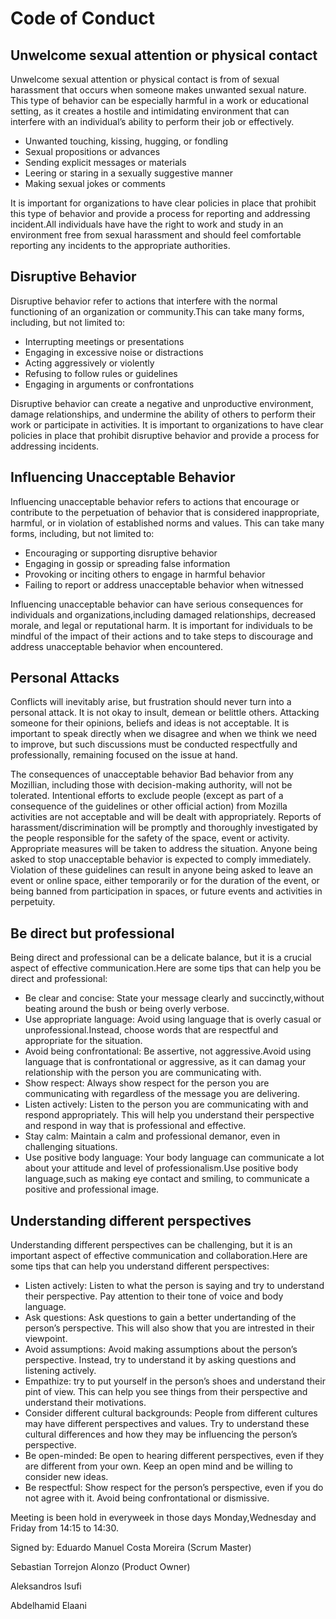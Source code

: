 # Code of Conduct

## Unwelcome sexual attention or physical contact

Unwelcome sexual attention or physical contact is from of sexual harassment that occurs when someone makes unwanted sexual nature. This type of behavior can be especially harmful in a work or educational setting, as it creates a hostile and intimidating environment that can interfere with an individual’s ability to perform their job or effectively.

- Unwanted touching, kissing, hugging, or fondling
- Sexual propositions or advances
- Sending explicit messages or materials
- Leering or staring in a sexually suggestive manner
- Making sexual jokes or comments

It is important for organizations to have clear policies in place that prohibit this type of behavior and provide a process for reporting and addressing incident.All individuals have have the right to work and study in an environment free from sexual harassment and should feel comfortable reporting any incidents to  the appropriate authorities.

## Disruptive Behavior
Disruptive behavior refer to actions  that interfere with the normal functioning of an organization or community.This can take many forms, including, but not limited to:

- Interrupting meetings or presentations
- Engaging in excessive noise or distractions
- Acting aggressively or violently
- Refusing to follow rules or guidelines
- Engaging in arguments or confrontations

Disruptive behavior can create a negative and unproductive environment, damage relationships, and undermine the ability of others to perform their work or participate in activities. It is important to organizations to have clear policies in place that prohibit disruptive behavior and provide a process for  addressing incidents.


## Influencing Unacceptable Behavior
Influencing unacceptable behavior refers to actions that encourage or contribute to the perpetuation of behavior that is considered inappropriate, harmful, or in violation of established norms and values. This can take many forms, including, but not limited to:

- Encouraging or supporting disruptive behavior
- Engaging in gossip or spreading false information
- Provoking or inciting others to engage in harmful behavior
- Failing to report or address unacceptable behavior when witnessed

Influencing unacceptable behavior can have serious consequences for individuals and organizations,including damaged relationships, decreased morale, and  legal or reputational harm. It is important for individuals to be mindful of the impact of their actions and to take steps to discourage and address unacceptable behavior when encountered.


## Personal Attacks
Conflicts will inevitably arise, but frustration should never turn into a personal attack. It is not okay to insult, demean or belittle others. Attacking someone for their opinions, beliefs and ideas is not acceptable. It is important to speak directly when we disagree and when we think we need to improve, but such discussions must be conducted respectfully and professionally, remaining focused on the issue at hand.

The consequences of unacceptable behavior
Bad behavior from any Mozillian, including those with decision-making authority, will not be tolerated. Intentional efforts to exclude people (except as part of a consequence of the guidelines or other official action) from Mozilla activities are not acceptable and will be dealt with appropriately.
Reports of harassment/discrimination will be promptly and thoroughly investigated by the people responsible for the safety of the space, event or activity. Appropriate measures will be taken to address the situation.
Anyone being asked to stop unacceptable behavior is expected to comply immediately. Violation of these guidelines can result in anyone being asked to leave an event or online space, either temporarily or for the duration of the event, or being banned from participation in spaces, or future events and activities in perpetuity.

## Be direct but professional


Being direct and professional can be a delicate balance, but it is a crucial aspect of effective communication.Here are some tips  that can help you be direct and professional:

- Be clear and concise: State your message clearly and succinctly,without beating around the bush or being overly verbose.
- Use appropriate language: Avoid using language that is overly casual or unprofessional.Instead, choose words that are respectful and appropriate for the situation.
- Avoid being confrontational: Be assertive, not aggressive.Avoid using language that is confrontational or aggressive, as it can damag your relationship with the person you are communicating with.
- Show respect: Always show respect for the person you are communicating with regardless of the message you are delivering.
- Listen actively: Listen to the person you are communicating with and respond appropriately. This will help you understand their perspective and respond in way that is professional and effective.
- Stay calm: Maintain a calm and professional  demanor, even in challenging situations.
- Use positive body language: Your body language can communicate a lot about your attitude and level of professionalism.Use positive body language,such as making eye contact and smiling, to communicate a positive and professional image.

## Understanding different perspectives

Understanding different perspectives can be challenging, but it is an important aspect of effective communication and collaboration.Here are some tips that can help you understand different perspectives:

- Listen actively: Listen to what the person is saying and try to understand their perspective. Pay attention to their tone of voice and body language.
- Ask questions: Ask questions to gain  a better undertanding of the person’s perspective. This will also show that you are intrested in their viewpoint.
- Avoid assumptions: Avoid making assumptions about the person’s perspective.
Instead, try to understand it by asking questions and listening actively.
- Empathize: try to put yourself in the person’s shoes and understand their pint of view. This can help you see things from their perspective and understand their motivations.
- Consider different cultural backgrounds: People from different cultures may have different perspectives and values. Try to understand these cultural differences and how they may be influencing the person’s perspective.
- Be open-minded: Be open to hearing different perspectives, even if they are different from your own. Keep an open mind and be willing to consider new ideas.
- Be respectful: Show respect for the person’s perspective, even if you do not agree with it. Avoid being confrontational or dismissive.

Meeting is been hold in everyweek in those days Monday,Wednesday and Friday from 14:15 to 14:30.

Signed by:
Eduardo Manuel Costa Moreira (Scrum Master)

Sebastian Torrejon Alonzo (Product Owner)

Aleksandros Isufi

Abdelhamid Elaani
